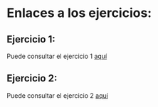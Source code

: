 # Enlaces a los ejercicios:

## Ejercicio 1:
Puede consultar el ejercicio 1 [aquí](https://github.com/mariasanzs/EjerciciosIV/blob/master/hito5/ejer1.md)

## Ejercicio 2:
Puede consultar el ejercicio 2 [aquí](https://github.com/mariasanzs/EjerciciosIV/blob/master/hito5/ejer2.md)

